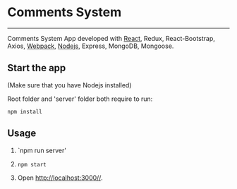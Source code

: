 # Comments System
---

Comments System App developed with [React](https://facebook.github.io/react/), Redux, React-Bootstrap, Axios, [Webpack](http://webpack.github.io/), [Nodejs](https://nodejs.org/en/), Express, MongoDB, Mongoose.

Start the app
---
(Make sure that you have Nodejs installed)

Root folder and 'server' folder both require to run:
```
npm install
```

Usage
---
1. `npm run server'
2. `npm start`

8. Open [http://localhost:3000//](http://localhost:3000//).
